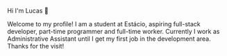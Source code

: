 Hi I'm Lucas 👋

Welcome to my profile! I am a student at Estácio, aspiring full-stack developer, part-time programmer and full-time worker. Currently I work as Administrative Assistant until I get my first job in the development area. Thanks for the visit!




<!--
**alves538/alves538** is a ✨ _special_ ✨ repository because its `README.md` (this file) appears on your GitHub profile.

Here are some ideas to get you started:

- 🔭 I’m currently working on ...
- 🌱 I’m currently learning ...
- 👯 I’m looking to collaborate on ...
- 🤔 I’m looking for help with ...
- 💬 Ask me about ...
- 📫 How to reach me: ...
- 😄 Pronouns: ...
- ⚡ Fun fact: ...
-->
